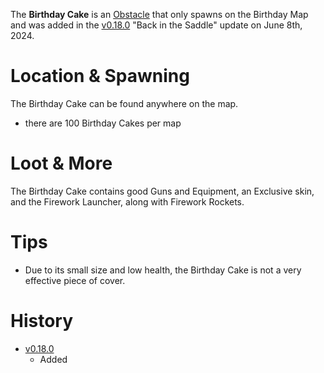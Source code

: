 The **Birthday Cake** is an [Obstacle](/obstacles) that only spawns on the Birthday Map and was added in the [v0.18.0](https://github.com/HasangerGames/suroi/releases/tag/v0.18.0) "Back in the Saddle" update on June 8th, 2024.

# Location & Spawning

The Birthday Cake can be found anywhere on the map.
- there are 100 Birthday Cakes per map

# Loot & More

The Birthday Cake contains good Guns and Equipment, an Exclusive skin, and the Firework Launcher, along with Firework Rockets.

# Tips

- Due to its small size and low health, the Birthday Cake is not a very effective piece of cover.

# History

- [v0.18.0](https://github.com/HasangerGames/suroi/releases/tag/v0.18.0)
  - Added
